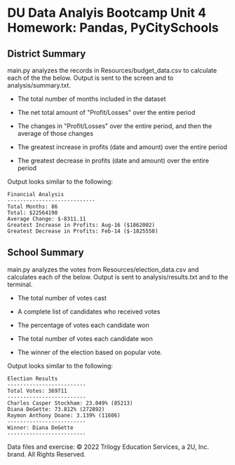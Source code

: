 # DU Data Analyis Bootcamp Unit 4 Homework: Pandas, PyCitySchools

## District Summary

main.py analyzes the records in Resources/budget_data.csv to calculate each of the the below. Output is sent to the screen and to analysis/summary.txt.

* The total number of months included in the dataset

* The net total amount of "Profit/Losses" over the entire period

* The changes in "Profit/Losses" over the entire period, and then the average of those changes

* The greatest increase in profits (date and amount) over the entire period

* The greatest decrease in profits (date and amount) over the entire period

Output looks similar to the following:

  ```text
  Financial Analysis
  ----------------------------
  Total Months: 86
  Total: $22564198
  Average Change: $-8311.11
  Greatest Increase in Profits: Aug-16 ($1862002)
  Greatest Decrease in Profits: Feb-14 ($-1825558)
  ```


## School Summary

main.py analyzes the votes from Resources/election_data.csv and calculates each of the below. Output is sent to analysis/results.txt and to the terminal.

* The total number of votes cast

* A complete list of candidates who received votes

* The percentage of votes each candidate won

* The total number of votes each candidate won

* The winner of the election based on popular vote.

Output looks similar to the following:


  ```text
  Election Results
  -------------------------
  Total Votes: 369711
  -------------------------
  Charles Casper Stockham: 23.049% (85213)
  Diana DeGette: 73.812% (272892)
  Raymon Anthony Doane: 3.139% (11606)
  -------------------------
  Winner: Diana DeGette
  -------------------------
  ```



Data files and exercise:
© 2022 Trilogy Education Services, a 2U, Inc. brand. All Rights Reserved.
